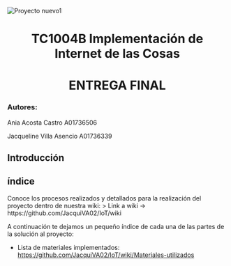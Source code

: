 ![Proyecto nuevo1](https://user-images.githubusercontent.com/118231871/203669146-d15043c2-b5e9-40fa-8c28-b3f257cf0278.png)
<h1 align="center"> TC1004B Implementación de Internet de las Cosas </h1>
<h1 align="center"> ENTREGA FINAL </h1>
<h3 align="left"> Autores: </h3> 
Ania Acosta Castro A01736506   

Jacqueline Villa Asencio A01736339  


<h2 align="left"> Introducción </h2> 


<h2 align="left"> índice </h2> 
Conoce los procesos realizados y detallados para la realización del proyecto dentro de nuestra wiki:
> Link a wiki -> https://github.com/JacquiVA02/IoT/wiki

A continuación te dejamos un pequeño índice de cada una de las partes de la solución al proyecto:
* Lista de materiales implementados: https://github.com/JacquiVA02/IoT/wiki/Materiales-utilizados


